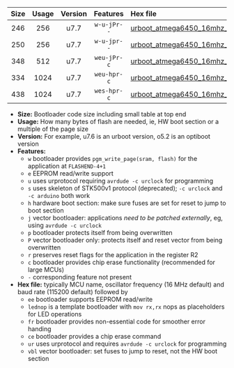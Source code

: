 |Size|Usage|Version|Features|Hex file|
|:-:|:-:|:-:|:-:|:--|
|246|256|u7.7|`w-u-jPr--`|[urboot_atmega6450_16mhz_1000000bps_lednop_ur_vbl.hex](https://raw.githubusercontent.com/stefanrueger/urboot.hex/main/mcus/atmega6450/fcpu_16mhz/1000000_bps/urboot_atmega6450_16mhz_1000000bps_lednop_ur_vbl.hex)|
|250|256|u7.7|`w-u-jpr--`|[urboot_atmega6450_16mhz_1000000bps_lednop_fr_ur_vbl.hex](https://raw.githubusercontent.com/stefanrueger/urboot.hex/main/mcus/atmega6450/fcpu_16mhz/1000000_bps/urboot_atmega6450_16mhz_1000000bps_lednop_fr_ur_vbl.hex)|
|348|512|u7.7|`weu-jPr-c`|[urboot_atmega6450_16mhz_1000000bps_ee_lednop_fr_ce_ur_vbl.hex](https://raw.githubusercontent.com/stefanrueger/urboot.hex/main/mcus/atmega6450/fcpu_16mhz/1000000_bps/urboot_atmega6450_16mhz_1000000bps_ee_lednop_fr_ce_ur_vbl.hex)|
|334|1024|u7.7|`weu-hpr-c`|[urboot_atmega6450_16mhz_1000000bps_ee_lednop_fr_ce_ur.hex](https://raw.githubusercontent.com/stefanrueger/urboot.hex/main/mcus/atmega6450/fcpu_16mhz/1000000_bps/urboot_atmega6450_16mhz_1000000bps_ee_lednop_fr_ce_ur.hex)|
|438|1024|u7.7|`wes-hpr-c`|[urboot_atmega6450_16mhz_1000000bps_ee_lednop_fr_ce.hex](https://raw.githubusercontent.com/stefanrueger/urboot.hex/main/mcus/atmega6450/fcpu_16mhz/1000000_bps/urboot_atmega6450_16mhz_1000000bps_ee_lednop_fr_ce.hex)|

- **Size:** Bootloader code size including small table at top end
- **Usage:** How many bytes of flash are needed, ie, HW boot section or a multiple of the page size
- **Version:** For example, u7.6 is an urboot version, o5.2 is an optiboot version
- **Features:**
  + `w` bootloader provides `pgm_write_page(sram, flash)` for the application at `FLASHEND-4+1`
  + `e` EEPROM read/write support
  + `u` uses urprotocol requiring `avrdude -c urclock` for programming
  + `s` uses skeleton of STK500v1 protocol (deprecated); `-c urclock` and `-c arduino` both work
  + `h` hardware boot section: make sure fuses are set for reset to jump to boot section
  + `j` vector bootloader: applications *need to be patched externally*, eg, using `avrdude -c urclock`
  + `p` bootloader protects itself from being overwritten
  + `P` vector bootloader only: protects itself and reset vector from being overwritten
  + `r` preserves reset flags for the application in the register R2
  + `c` bootloader provides chip erase functionality (recommended for large MCUs)
  + `-` corresponding feature not present
- **Hex file:** typically MCU name, oscillator frequency (16 MHz default) and baud rate (115200 default) followed by
  + `ee` bootloader supports EEPROM read/write
  + `lednop` is a template bootloader with `mov rx,rx` nops as placeholders for LED operations
  + `fr` bootloader provides non-essential code for smoother error handing
  + `ce` bootloader provides a chip erase command
  + `ur` uses urprotocol and requires `avrdude -c urclock` for programming
  + `vbl` vector bootloader: set fuses to jump to reset, not the HW boot section
